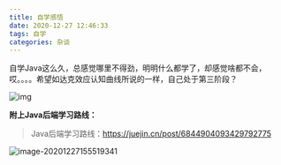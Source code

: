 ```yaml
---
title: 自学感悟
date: 2020-12-27 12:46:33
tags: 自学
categories: 杂谈
---
```


自学Java这么久，总感觉哪里不得劲，明明什么都学了，却感觉啥都不会，哎。。。。希望如达克效应认知曲线所说的一样，自己处于第三阶段？

<!--more-->

![img](/images/2020122702.png)



**附上Java后端学习路线：**

> Java后端学习路线：https://juejin.cn/post/6844904093429792775

![image-20201227155519341](/images/2020122701.png)

